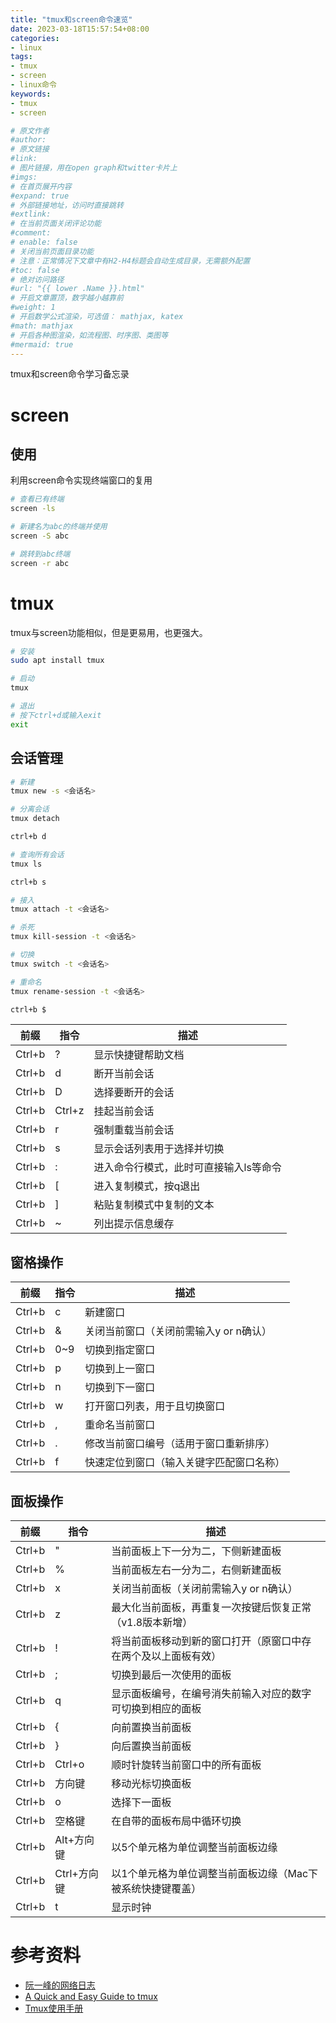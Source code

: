 ```yaml
---
title: "tmux和screen命令速览"
date: 2023-03-18T15:57:54+08:00
categories:
- linux
tags:
- tmux
- screen
- linux命令
keywords:
- tmux
- screen

# 原文作者
#author:
# 原文链接
#link:
# 图片链接，用在open graph和twitter卡片上
#imgs:
# 在首页展开内容
#expand: true
# 外部链接地址，访问时直接跳转
#extlink:
# 在当前页面关闭评论功能
#comment:
# enable: false
# 关闭当前页面目录功能
# 注意：正常情况下文章中有H2-H4标题会自动生成目录，无需额外配置
#toc: false
# 绝对访问路径
#url: "{{ lower .Name }}.html"
# 开启文章置顶，数字越小越靠前
#weight: 1
# 开启数学公式渲染，可选值： mathjax, katex
#math: mathjax
# 开启各种图渲染，如流程图、时序图、类图等
#mermaid: true
---
```


tmux和screen命令学习备忘录

<!--more-->

# screen

## 使用

利用screen命令实现终端窗口的复用

```bash
# 查看已有终端
screen -ls

# 新建名为abc的终端并使用
screen -S abc

# 跳转到abc终端
screen -r abc

```

# tmux

tmux与screen功能相似，但是更易用，也更强大。

```bash
# 安装
sudo apt install tmux

# 启动
tmux

# 退出
# 按下ctrl+d或输入exit
exit
```

## 会话管理

```bash
# 新建
tmux new -s <会话名>

# 分离会话
tmux detach

ctrl+b d

# 查询所有会话
tmux ls

ctrl+b s

# 接入
tmux attach -t <会话名>

# 杀死
tmux kill-session -t <会话名>

# 切换
tmux switch -t <会话名>

# 重命名
tmux rename-session -t <会话名>

ctrl+b $

```

| 前缀   | 指令   | 描述                                   |
| ------ | ------ | -------------------------------------- |
| Ctrl+b | ?      | 显示快捷键帮助文档                     |
| Ctrl+b | d      | 断开当前会话                           |
| Ctrl+b | D      | 选择要断开的会话                       |
| Ctrl+b | Ctrl+z | 挂起当前会话                           |
| Ctrl+b | r      | 强制重载当前会话                       |
| Ctrl+b | s      | 显示会话列表用于选择并切换             |
| Ctrl+b | :      | 进入命令行模式，此时可直接输入ls等命令 |
| Ctrl+b | [      | 进入复制模式，按q退出                  |
| Ctrl+b | ]      | 粘贴复制模式中复制的文本               |
| Ctrl+b | ~      | 列出提示信息缓存                       |

## 窗格操作

| 前缀   | 指令 | 描述                                     |
| ------ | ---- | ---------------------------------------- |
| Ctrl+b | c    | 新建窗口                                 |
| Ctrl+b | &    | 关闭当前窗口（关闭前需输入y or n确认）   |
| Ctrl+b | 0~9  | 切换到指定窗口                           |
| Ctrl+b | p    | 切换到上一窗口                           |
| Ctrl+b | n    | 切换到下一窗口                           |
| Ctrl+b | w    | 打开窗口列表，用于且切换窗口             |
| Ctrl+b | ,    | 重命名当前窗口                           |
| Ctrl+b | .    | 修改当前窗口编号（适用于窗口重新排序）   |
| Ctrl+b | f    | 快速定位到窗口（输入关键字匹配窗口名称） |

## 面板操作

| 前缀   | 指令        | 描述                                                           |
| ------ | ----------- | -------------------------------------------------------------- |
| Ctrl+b | "           | 当前面板上下一分为二，下侧新建面板                             |
| Ctrl+b | %           | 当前面板左右一分为二，右侧新建面板                             |
| Ctrl+b | x           | 关闭当前面板（关闭前需输入y or n确认）                         |
| Ctrl+b | z           | 最大化当前面板，再重复一次按键后恢复正常（v1.8版本新增）       |
| Ctrl+b | !           | 将当前面板移动到新的窗口打开（原窗口中存在两个及以上面板有效） |
| Ctrl+b | ;           | 切换到最后一次使用的面板                                       |
| Ctrl+b | q           | 显示面板编号，在编号消失前输入对应的数字可切换到相应的面板     |
| Ctrl+b | {           | 向前置换当前面板                                               |
| Ctrl+b | }           | 向后置换当前面板                                               |
| Ctrl+b | Ctrl+o      | 顺时针旋转当前窗口中的所有面板                                 |
| Ctrl+b | 方向键      | 移动光标切换面板                                               |
| Ctrl+b | o           | 选择下一面板                                                   |
| Ctrl+b | 空格键      | 在自带的面板布局中循环切换                                     |
| Ctrl+b | Alt+方向键  | 以5个单元格为单位调整当前面板边缘                              |
| Ctrl+b | Ctrl+方向键 | 以1个单元格为单位调整当前面板边缘（Mac下被系统快捷键覆盖）     |
| Ctrl+b | t           | 显示时钟                                                       |

# 参考资料

- [阮一峰的网络日志](http://www.ruanyifeng.com/blog/2019/10/tmux.html)
- [A Quick and Easy Guide to tmux](https://www.hamvocke.com/blog/a-quick-and-easy-guide-to-tmux/)
- [Tmux使用手册](http://louiszhai.github.io/2017/09/30/tmux/)
